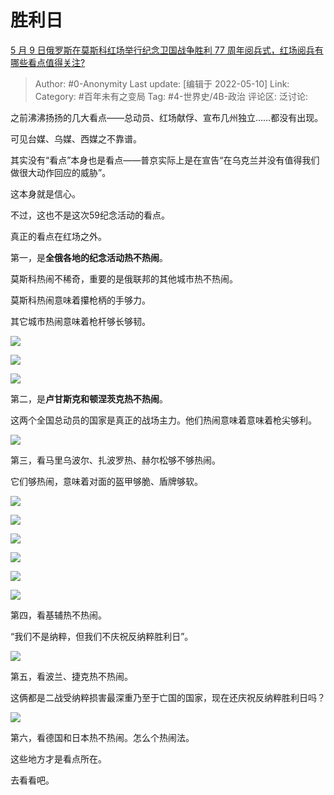 # 胜利日
[5 月 9 日俄罗斯在莫斯科红场举行纪念卫国战争胜利 77 周年阅兵式，红场阅兵有哪些看点值得关注?](https://www.zhihu.com/question/531937490/answer/2478641541)

> Author: #0-Anonymity
> Last update: [编辑于 2022-05-10]
> Link:
> Category: #百年未有之变局
> Tag: #4-世界史/4B-政治
> 评论区:
> 泛讨论:

之前沸沸扬扬的几大看点——总动员、红场献俘、宣布几州独立……都没有出现。

可见台媒、乌媒、西媒之不靠谱。

其实没有“看点”本身也是看点——普京实际上是在宣告“在乌克兰并没有值得我们做很大动作回应的威胁”。

这本身就是信心。

不过，这也不是这次59纪念活动的看点。

真正的看点在红场之外。

第一，是**全俄各地的纪念活动热不热闹**。

莫斯科热闹不稀奇，重要的是俄联邦的其他城市热不热闹。

莫斯科热闹意味着攥枪柄的手够力。

其它城市热闹意味着枪杆够长够韧。

![](https://pic1.zhimg.com/50/v2-5b61769c52a422472145c214e128779b_720w.jpg?source=1940ef5c)

![](https://pic3.zhimg.com/50/v2-3e04e64964ff1ec98ec59d97dfdb75a0_720w.jpg?source=1940ef5c)

![](https://pica.zhimg.com/50/v2-f5fdf1cde89044a041de1f9a4b5f49d0_720w.jpg?source=1940ef5c)

第二，是**卢甘斯克和顿涅茨克热不热闹**。

这两个全国总动员的国家是真正的战场主力。他们热闹意味着意味着枪尖够利。

![](https://pic3.zhimg.com/50/v2-b8cd1fc00a34339d1d3039350cf0f257_720w.jpg?source=1940ef5c)

第三，看马里乌波尔、扎波罗热、赫尔松够不够热闹。

它们够热闹，意味着对面的盔甲够脆、盾牌够软。

![](https://pica.zhimg.com/50/v2-bc387468155f3251416b08a16b050fc2_720w.jpg?source=1940ef5c)

![](https://pic1.zhimg.com/50/v2-38081f5097c46448bc9b37f1fe6e2570_720w.jpg?source=1940ef5c)

![](https://pic3.zhimg.com/50/v2-08202adc89ac1b364e55d05fd8906292_720w.jpg?source=1940ef5c)

![](https://pic1.zhimg.com/50/v2-7809812767b8d2aebd924de09cd6d385_720w.jpg?source=1940ef5c)

![](https://pica.zhimg.com/50/v2-264659d3f856a439c467bf08afdb2a26_720w.jpg?source=1940ef5c)

![](https://pic2.zhimg.com/50/v2-2a7e2f4e3bdb5438d6b6047d204986a1_720w.jpg?source=1940ef5c)

第四，看基辅热不热闹。

“我们不是纳粹，但我们不庆祝反纳粹胜利日”。

![](https://pic3.zhimg.com/50/v2-b695c6d792a8f5e136d15c1a28513499_720w.jpg?source=1940ef5c)

第五，看波兰、捷克热不热闹。

这俩都是二战受纳粹损害最深重乃至于亡国的国家，现在还庆祝反纳粹胜利日吗？

![](https://pic2.zhimg.com/50/v2-fedf5a132353d987467819edd1c06567_720w.jpg?source=1940ef5c)

第六，看德国和日本热不热闹。怎么个热闹法。

这些地方才是看点所在。

去看看吧。
